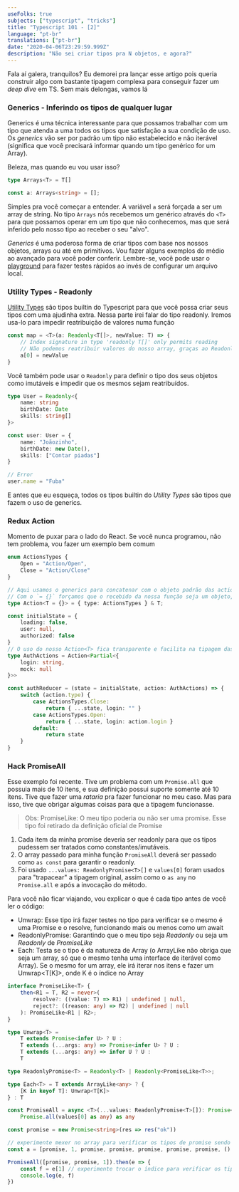 ```yaml
---
useFolks: true
subjects: ["typescript", "tricks"]
title: "Typescript 101 - [2]"
language: "pt-br"
translations: ["pt-br"]
date: "2020-04-06T23:29:59.999Z"
description: "Não sei criar tipos pra N objetos, e agora?"
---
```


Fala aí galera, tranquilos? Eu demorei pra lançar esse artigo pois queria construir algo com bastante tipagem complexa para
conseguir fazer um *deep dive* em TS. Sem mais delongas, vamos lá

### Generics - Inferindo os tipos de qualquer lugar

Generics é uma técnica interessante para que possamos trabalhar com um tipo que atenda a uma todos os tipos que satisfação a
sua condição de uso. Os *generics* vão ser por padrão um tipo não estabelecido e não iterável (significa que você precisará informar
quando um tipo genérico for um Array). 

Beleza, mas quando eu vou usar isso?

```typescript
type Arrays<T> = T[]

const a: Arrays<string> = [];
```

Simples pra você começar a entender. A variável `a` será forçada a ser um array de string. No tipo `Arrays` nós recebemos um genérico através do `<T>` para que possamos operar em um tipo que não conhecemos, mas que será inferido pelo nosso tipo ao receber o seu "alvo".

*Generics* é uma poderosa forma de criar tipos com base nos nossos objetos, arrays ou até em primitivos. Vou fazer alguns exemplos do médio ao avançado para você poder conferir. Lembre-se, você pode usar o [playground](https://www.typescriptlang.org/play/index.html) para fazer testes rápidos ao invés de configurar um arquivo local.

### Utility Types - Readonly

[Utility Types](https://www.typescriptlang.org/docs/handbook/utility-types.html) são tipos builtin do Typescript para que você possa criar seus tipos com uma ajudinha extra. Nessa parte irei falar do tipo readonly. Iremos usa-lo para impedir reatribuição de valores numa função

```typescript
const map = <T>(a: Readonly<T[]>, newValue: T) => {
    // Index signature in type 'readonly T[]' only permits reading
    // Não podemos reatribuir valores do nosso array, graças ao Readonly
    a[0] = newValue
}
```

Você também pode usar o `Readonly` para definir o tipo dos seus objetos como imutáveis e impedir que os mesmos sejam reatribuídos.

```typescript
type User = Readonly<{
    name: string
    birthDate: Date
    skills: string[]
}>

const user: User = {
    name: "Joãozinho",
    birthDate: new Date(),
    skills: ["Contar piadas"]
}

// Error
user.name = "Fuba"
```

E antes que eu esqueça, todos os tipos builtin do *Utility Types* são tipos que fazem o uso de generics.


### Redux Action

Momento de puxar para o lado do React. Se você nunca programou, não tem problema, vou fazer um exemplo bem comum

```typescript
enum ActionsTypes {
    Open = "Action/Open",
    Close = "Action/Close"
}

// Aqui usamos o generics para concatenar com o objeto padrão das actions recebidas no reducer
// Com o `= {}` forçamos que o recebido da nossa função seja um objeto, evitando tipos errados
type Action<T = {}> = { type: ActionsTypes } & T;

const initialState = {
    loading: false,
    user: null,
    authorized: false
}
// O uso do nosso Action<T> fica transparente e facilita na tipagem das ações de nosso reducer
type AuthActions = Action<Partial<{
    login: string,
    mock: null
}>>

const authReducer = (state = initialState, action: AuthActions) => {
    switch (action.type) {
        case ActionsTypes.Close:
            return { ...state, login: "" }
        case ActionsTypes.Open:
            return { ...state, login: action.login }
        default:
            return state
    }
}
```

### Hack PromiseAll

Esse exemplo foi recente. Tive um problema com um `Promise.all` que possuia mais de 10 itens, e sua definição possui suporte somente até 10 itens. Tive que fazer uma *rataria* pra fazer funcionar no meu caso. Mas para isso, tive que obrigar algumas coisas para que a tipagem funcionasse.

> Obs: PromiseLike<T>: O meu tipo poderia ou não ser uma promise. Esse tipo foi retirado da definição oficial de Promise

1. Cada item da minha promise deveria ser readonly para que os tipos pudessem ser tratados como constantes/imutáveis.
2. O array passado para minha função `PromiseAll` deverá ser passado como `as const` para garantir o readonly.
3. Foi usado `...values: ReadonlyPromise<T>[]` e `values[0]` foram usados para "trapacear" a tipagem original, assim como o `as any` no `Promise.all` e após a invocação do método.

Para você não ficar viajando, vou explicar o que é cada tipo antes de você ler o código:

- Unwrap<T>: Esse tipo irá fazer testes no tipo para verificar se o mesmo é uma Promise e o resolve, funcionando mais ou menos como um await
- ReadonlyPromise<T>: Garantindo que o meu tipo seja *Readonly* ou seja um *Readonly* de *PromiseLike*
- Each<T>: Testa se o tipo é da natureza de Array (o ArrayLike não obriga que seja um array, só que o mesmo tenha uma interface de iterável como Array). Se o mesmo for um array, ele irá iterar nos itens e fazer um Unwrap<T[K]>, onde K é o índice no Array

```typescript
interface PromiseLike<T> {
    then<R1 = T, R2 = never>(
        resolve?: ((value: T) => R1) | undefined | null,
        reject?: ((reason: any) => R2) | undefined | null
    ): PromiseLike<R1 | R2>;
}

type Unwrap<T> =
    T extends Promise<infer U> ? U :
    T extends (...args: any) => Promise<infer U> ? U :
    T extends (...args: any) => infer U ? U :
    T

type ReadonlyPromise<T> = Readonly<T> | Readonly<PromiseLike<T>>;

type Each<T> = T extends ArrayLike<any> ? {
    [K in keyof T]: Unwrap<T[K]>
} : T

const PromiseAll = async <T>(...values: ReadonlyPromise<T>[]): Promise<Each<T>> =>
    Promise.all(values[0] as any) as any

const promise = new Promise<string>(res => res("ok"))

// experimente mexer no array para verificar os tipos de promise sendo resolvidas
const a = [promise, 1, promise, promise, promise, promise, promise, () => { }] as const;

PromiseAll([promise, promise, 1]).then(e => {
    const f = e[1] // experimente trocar o índice para verificar os tipos
    console.log(e, f)
})
```
